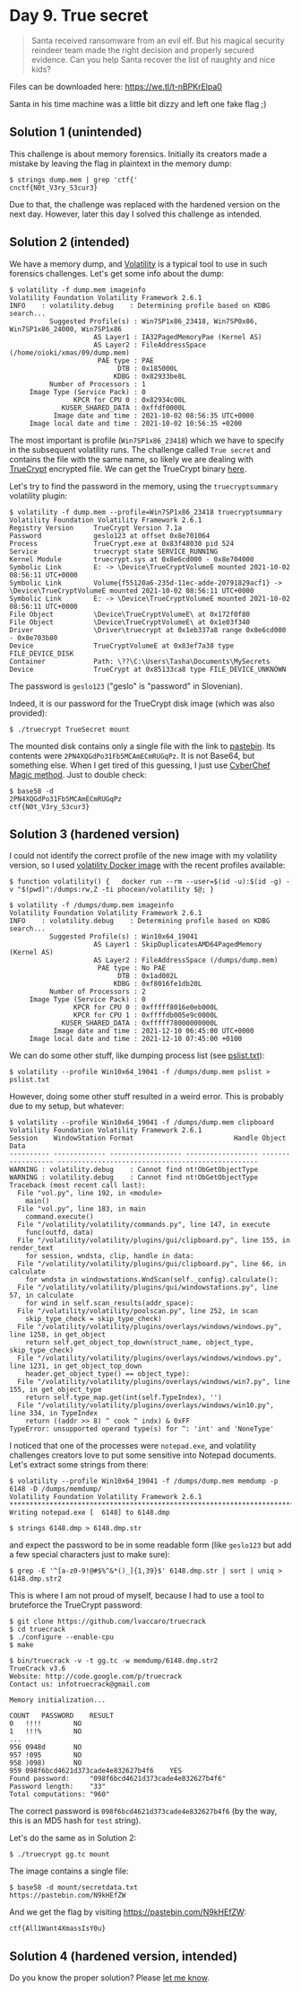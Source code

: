 # Day 9. True secret

> Santa received ransomware from an evil elf. But his magical security reindeer team made the right decision and properly secured evidence. Can you help Santa recover the list of naughty and nice kids?

Files can be downloaded here: https://we.tl/t-nBPKrElpa0

Santa in his time machine was a little bit dizzy and left one fake flag ;)

## Solution 1 (unintended)

This challenge is about memory forensics. Initially its creators made a mistake by leaving the flag in plaintext in the memory dump:

```
$ strings dump.mem | grep 'ctf{'
cnctf{N0t_V3ry_S3cur3}
```

Due to that, the challenge was replaced with the hardened version on the next day. However, later this day I solved this challenge as intended.

## Solution 2 (intended)

We have a memory dump, and [Volatility](https://www.volatilityfoundation.org/releases) is a typical tool to use in such forensics challenges. Let's get some info about the dump:

```
$ volatility -f dump.mem imageinfo
Volatility Foundation Volatility Framework 2.6.1
INFO    : volatility.debug    : Determining profile based on KDBG search...
          Suggested Profile(s) : Win7SP1x86_23418, Win7SP0x86, Win7SP1x86_24000, Win7SP1x86
                     AS Layer1 : IA32PagedMemoryPae (Kernel AS)
                     AS Layer2 : FileAddressSpace (/home/oioki/xmas/09/dump.mem)
                      PAE type : PAE
                           DTB : 0x185000L
                          KDBG : 0x82933be8L
          Number of Processors : 1
     Image Type (Service Pack) : 0
                KPCR for CPU 0 : 0x82934c00L
             KUSER_SHARED_DATA : 0xffdf0000L
           Image date and time : 2021-10-02 08:56:35 UTC+0000
     Image local date and time : 2021-10-02 10:56:35 +0200
```

The most important is profile (`Win7SP1x86_23418`) which we have to specify in the subsequent volatility runs. The challenge called `True secret` and contains the file with the same name, so likely we are dealing with [TrueCrypt](https://en.wikipedia.org/wiki/TrueCrypt) encrypted file. We can get the TrueCrypt binary [here](https://sourceforge.net/projects/truecrypt/files/TrueCrypt/Other/TrueCrypt-7.2-Linux-console-x64.tar.gz/download).

Let's try to find the password in the memory, using the `truecryptsummary` volatility plugin:

```
$ volatility -f dump.mem --profile=Win7SP1x86_23418 truecryptsummary
Volatility Foundation Volatility Framework 2.6.1
Registry Version     TrueCrypt Version 7.1a
Password             geslo123 at offset 0x8e701064
Process              TrueCrypt.exe at 0x83f48030 pid 524
Service              truecrypt state SERVICE_RUNNING
Kernel Module        truecrypt.sys at 0x8e6cd000 - 0x8e704000
Symbolic Link        E: -> \Device\TrueCryptVolumeE mounted 2021-10-02 08:56:11 UTC+0000
Symbolic Link        Volume{f55120a6-235d-11ec-adde-20791829acf1} -> \Device\TrueCryptVolumeE mounted 2021-10-02 08:56:11 UTC+0000
Symbolic Link        E: -> \Device\TrueCryptVolumeE mounted 2021-10-02 08:56:11 UTC+0000
File Object          \Device\TrueCryptVolumeE\ at 0x172f0f80
File Object          \Device\TrueCryptVolumeE\ at 0x1e03f340
Driver               \Driver\truecrypt at 0x1eb337a8 range 0x8e6cd000 - 0x8e703b80
Device               TrueCryptVolumeE at 0x83ef7a38 type FILE_DEVICE_DISK
Container            Path: \??\C:\Users\Tasha\Documents\MySecrets
Device               TrueCrypt at 0x85133ca8 type FILE_DEVICE_UNKNOWN
```

The password is `geslo123` ("geslo" is "password" in Slovenian).

Indeed, it is our password for the TrueCrypt disk image (which was also provided):

```
$ ./truecrypt TrueSecret mount
```

The mounted disk contains only a single file with the link to [pastebin](https://pastebin.com/FX6CmRSA). Its contents were `2PN4XQGdPo31Fb5MCAmECmRUGqPz`. It is not Base64, but something else. When I get tired of this guessing, I just use [CyberChef Magic method](https://gchq.github.io/CyberChef/#recipe=Magic(3,false,false,'')&input=MlBONFhRR2RQbzMxRmI1TUNBbUVDbVJVR3FQeg). Just to double check:

```
$ base58 -d
2PN4XQGdPo31Fb5MCAmECmRUGqPz
ctf{N0t_V3ry_S3cur3}
```

## Solution 3 (hardened version)

I could not identify the correct profile of the new image with my volatility version, so I used [volatility Docker image](https://hub.docker.com/r/phocean/volatility) with the recent profiles available:

```
$ function volatility() {   docker run --rm --user=$(id -u):$(id -g) -v "$(pwd)":/dumps:rw,Z -ti phocean/volatility $@; }

$ volatility -f /dumps/dump.mem imageinfo
Volatility Foundation Volatility Framework 2.6.1
INFO    : volatility.debug    : Determining profile based on KDBG search...
          Suggested Profile(s) : Win10x64_19041
                     AS Layer1 : SkipDuplicatesAMD64PagedMemory (Kernel AS)
                     AS Layer2 : FileAddressSpace (/dumps/dump.mem)
                      PAE type : No PAE
                           DTB : 0x1ad002L
                          KDBG : 0xf8016fe1db20L
          Number of Processors : 2
     Image Type (Service Pack) : 0
                KPCR for CPU 0 : 0xfffff8016e0eb000L
                KPCR for CPU 1 : 0xffffdb005e9c0000L
             KUSER_SHARED_DATA : 0xfffff78000000000L
           Image date and time : 2021-12-10 06:45:00 UTC+0000
     Image local date and time : 2021-12-10 07:45:00 +0100
```

We can do some other stuff, like dumping process list (see [pslist.txt](./pslist.txt)):

```
$ volatility --profile Win10x64_19041 -f /dumps/dump.mem pslist > pslist.txt
```

However, doing some other stuff resulted in a weird error. This is probably due to my setup, but whatever:

```
$ volatility --profile Win10x64_19041 -f /dumps/dump.mem clipboard
Volatility Foundation Volatility Framework 2.6.1
Session    WindowStation Format                         Handle Object             Data                                              
---------- ------------- ------------------ ------------------ ------------------ --------------------------------------------------
WARNING : volatility.debug    : Cannot find nt!ObGetObjectType
WARNING : volatility.debug    : Cannot find nt!ObGetObjectType
Traceback (most recent call last):
  File "vol.py", line 192, in <module>
    main()
  File "vol.py", line 183, in main
    command.execute()
  File "/volatility/volatility/commands.py", line 147, in execute
    func(outfd, data)
  File "/volatility/volatility/plugins/gui/clipboard.py", line 155, in render_text
    for session, wndsta, clip, handle in data:
  File "/volatility/volatility/plugins/gui/clipboard.py", line 66, in calculate
    for wndsta in windowstations.WndScan(self._config).calculate():
  File "/volatility/volatility/plugins/gui/windowstations.py", line 57, in calculate
    for wind in self.scan_results(addr_space):
  File "/volatility/volatility/poolscan.py", line 252, in scan
    skip_type_check = skip_type_check)
  File "/volatility/volatility/plugins/overlays/windows/windows.py", line 1258, in get_object
    return self.get_object_top_down(struct_name, object_type, skip_type_check)
  File "/volatility/volatility/plugins/overlays/windows/windows.py", line 1231, in get_object_top_down
    header.get_object_type() == object_type):
  File "/volatility/volatility/plugins/overlays/windows/win7.py", line 155, in get_object_type
    return self.type_map.get(int(self.TypeIndex), '')
  File "/volatility/volatility/plugins/overlays/windows/win10.py", line 334, in TypeIndex
    return ((addr >> 8) ^ cook ^ indx) & 0xFF
TypeError: unsupported operand type(s) for ^: 'int' and 'NoneType'
```

I noticed that one of the processes were `notepad.exe`, and volatility challenges creators love to put some sensitive into Notepad documents. Let's extract some strings from there:

```
$ volatility --profile Win10x64_19041 -f /dumps/dump.mem memdump -p 6148 -D /dumps/memdump/
Volatility Foundation Volatility Framework 2.6.1
************************************************************************
Writing notepad.exe [  6148] to 6148.dmp

$ strings 6148.dmp > 6148.dmp.str
```
 
and expect the password to be in some readable form (like `geslo123` but add a few special characters just to make sure):

```
$ grep -E '^[a-z0-9!@#$%^&*()_]{1,39}$' 6148.dmp.str | sort | uniq > 6148.dmp.str2
```

This is where I am not proud of myself, because I had to use a tool to bruteforce the TrueCrypt password:

```
$ git clone https://github.com/lvaccaro/truecrack
$ cd truecrack
$ ./configure --enable-cpu
$ make

$ bin/truecrack -v -t gg.tc -w memdump/6148.dmp.str2
TrueCrack v3.6
Website: http://code.google.com/p/truecrack
Contact us: infotruecrack@gmail.com

Memory initialization...

COUNT	PASSWORD	RESULT
0	!!!!		NO
1	!!!%		NO
...
956	0948d		NO
957	!095		NO
958	)098)		NO
959	098f6bcd4621d373cade4e832627b4f6	YES
Found password:		"098f6bcd4621d373cade4e832627b4f6"
Password length:	"33"
Total computations:	"960"
```

The correct password is `098f6bcd4621d373cade4e832627b4f6` (by the way, this is an MD5 hash for `test` string).

Let's do the same as in Solution 2:

```
$ ./truecrypt gg.tc mount
```

The image contains a single file:

```
$ base58 -d mount/secretdata.txt 
https://pastebin.com/N9kHEfZW
```

And we get the flag by visiting https://pastebin.com/N9kHEfZW:

```
ctf{All1Want4XmassIsY0u}
```

## Solution 4 (hardened version, intended)

Do you know the proper solution? Please [let me know](https://twitter.com/oioki).
